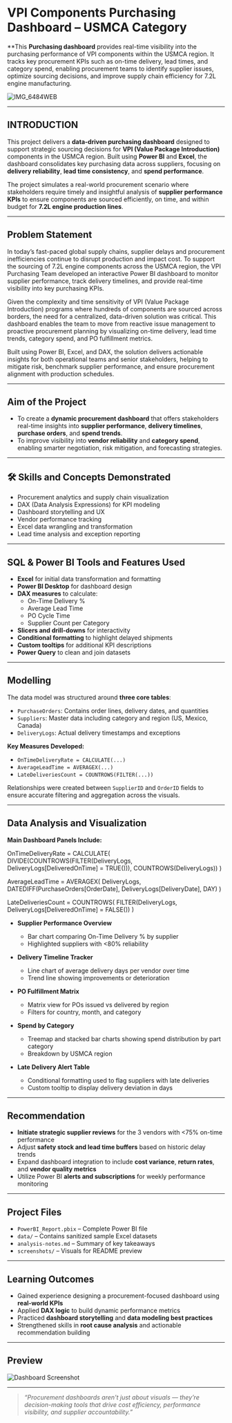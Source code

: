 # VPI Components Purchasing Dashboard – USMCA Category

**This **Purchasing dashboard** provides real-time visibility into the purchasing performance of VPI components within the USMCA region. It tracks key procurement KPIs such as on-time delivery, lead times, and category spend, enabling procurement teams to identify supplier issues, optimize sourcing decisions, and improve supply chain efficiency for 7.2L engine manufacturing.

![IMG_6484WEB](https://github.com/user-attachments/assets/ea5cc2cd-8972-4e4d-a379-e54f65279b32)

---

## INTRODUCTION

This project delivers a **data-driven purchasing dashboard** designed to support strategic sourcing decisions for **VPI (Value Package Introduction)** components in the USMCA region. Built using **Power BI** and **Excel**, the dashboard consolidates key purchasing data across suppliers, focusing on **delivery reliability**, **lead time consistency**, and **spend performance**.

The project simulates a real-world procurement scenario where stakeholders require timely and insightful analysis of **supplier performance KPIs** to ensure components are sourced efficiently, on time, and within budget for **7.2L engine production lines**.

---

## Problem Statement

In today’s fast-paced global supply chains, supplier delays and procurement inefficiencies continue to disrupt production and impact cost. To support the sourcing of 7.2L engine components across the USMCA region, the VPI Purchasing Team developed an interactive Power BI dashboard to monitor supplier performance, track delivery timelines, and provide real-time visibility into key purchasing KPIs.

Given the complexity and time sensitivity of VPI (Value Package Introduction) programs where hundreds of components are sourced across borders, the need for a centralized, data-driven solution was critical. This dashboard enables the team to move from reactive issue management to proactive procurement planning by visualizing on-time delivery, lead time trends, category spend, and PO fulfillment metrics.

Built using Power BI, Excel, and DAX, the solution delivers actionable insights for both operational teams and senior stakeholders, helping to mitigate risk, benchmark supplier performance, and ensure procurement alignment with production schedules.

---

## Aim of the Project

- To create a **dynamic procurement dashboard** that offers stakeholders real-time insights into **supplier performance**, **delivery timelines**, **purchase orders**, and **spend trends**.  
- To improve visibility into **vendor reliability** and **category spend**, enabling smarter negotiation, risk mitigation, and forecasting strategies.

---

## 🛠 Skills and Concepts Demonstrated

- Procurement analytics and supply chain visualization  
- DAX (Data Analysis Expressions) for KPI modeling  
- Dashboard storytelling and UX  
- Vendor performance tracking  
- Excel data wrangling and transformation  
- Lead time analysis and exception reporting  

---

## SQL & Power BI Tools and Features Used

- **Excel** for initial data transformation and formatting  
- **Power BI Desktop** for dashboard design  
- **DAX measures** to calculate:
  - On-Time Delivery %  
  - Average Lead Time  
  - PO Cycle Time  
  - Supplier Count per Category  
- **Slicers and drill-downs** for interactivity  
- **Conditional formatting** to highlight delayed shipments  
- **Custom tooltips** for additional KPI descriptions  
- **Power Query** to clean and join datasets  

---

## Modelling

The data model was structured around **three core tables**:  
- `PurchaseOrders`: Contains order lines, delivery dates, and quantities  
- `Suppliers`: Master data including category and region (US, Mexico, Canada)  
- `DeliveryLogs`: Actual delivery timestamps and exceptions

**Key Measures Developed:**
- `OnTimeDeliveryRate = CALCULATE(...)`  
- `AverageLeadTime = AVERAGEX(...)`  
- `LateDeliveriesCount = COUNTROWS(FILTER(...))`

Relationships were created between `SupplierID` and `OrderID` fields to ensure accurate filtering and aggregation across the visuals.

---

## Data Analysis and Visualization

**Main Dashboard Panels Include:**

  OnTimeDeliveryRate = 
  CALCULATE(
      DIVIDE(COUNTROWS(FILTER(DeliveryLogs, DeliveryLogs[DeliveredOnTime] = TRUE())), COUNTROWS(DeliveryLogs))
  )

  AverageLeadTime = 
  AVERAGEX(
      DeliveryLogs,
      DATEDIFF(PurchaseOrders[OrderDate], DeliveryLogs[DeliveryDate], DAY)
  )

  LateDeliveriesCount = 
  COUNTROWS(
      FILTER(DeliveryLogs, DeliveryLogs[DeliveredOnTime] = FALSE())
  )

- **Supplier Performance Overview**  
  - Bar chart comparing On-Time Delivery % by supplier  
  - Highlighted suppliers with <80% reliability  

- **Delivery Timeline Tracker**  
  - Line chart of average delivery days per vendor over time  
  - Trend line showing improvements or deterioration  

- **PO Fulfillment Matrix**  
  - Matrix view for POs issued vs delivered by region  
  - Filters for country, month, and category  

- **Spend by Category**  
  - Treemap and stacked bar charts showing spend distribution by part category  
  - Breakdown by USMCA region  

- **Late Delivery Alert Table**  
  - Conditional formatting used to flag suppliers with late deliveries  
  - Custom tooltip to display delivery deviation in days  

---

## Recommendation

- **Initiate strategic supplier reviews** for the 3 vendors with <75% on-time performance  
- Adjust **safety stock and lead time buffers** based on historic delay trends  
- Expand dashboard integration to include **cost variance**, **return rates**, and **vendor quality metrics**  
- Utilize Power BI **alerts and subscriptions** for weekly performance monitoring  

---

## Project Files

- `PowerBI_Report.pbix` – Complete Power BI file  
- `data/` – Contains sanitized sample Excel datasets  
- `analysis-notes.md` – Summary of key takeaways  
- `screenshots/` – Visuals for README preview

---

## Learning Outcomes

- Gained experience designing a procurement-focused dashboard using **real-world KPIs**  
- Applied **DAX logic** to build dynamic performance metrics  
- Practiced **dashboard storytelling** and **data modeling best practices**  
- Strengthened skills in **root cause analysis** and actionable recommendation building

---

## Preview

![Dashboard Screenshot](screenshots/dashboard-overview.png)

---

> _“Procurement dashboards aren't just about visuals — they’re decision-making tools that drive cost efficiency, performance visibility, and supplier accountability.”_
